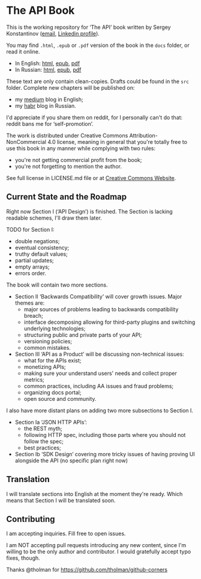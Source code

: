 # The API Book

This is the working repository for ‘The API’ book written by Sergey Konstantinov ([email](mailto:twirl-team@yandex.ru), [Linkedin profile](https://linkedin.com/in/twirl)).

You may find `.html`, `.epub` or `.pdf` version of the book in the `docs` folder, or read it online.
  * In English: [html](https://twirl.github.io/The-API-Book/docs/API.en.html), [epub](https://twirl.github.io/The-API-Book/docs/API.en.epub), [pdf](https://twirl.github.io/The-API-Book/docs/API.en.pdf)
  * In Russian: [html](https://twirl.github.io/The-API-Book/docs/API.ru.html), [epub](https://twirl.github.io/The-API-Book/docs/API.ru.epub), [pdf](https://twirl.github.io/The-API-Book/docs/API.ru.pdf)

These text are only contain clean-copies. Drafts could be found in the `src` folder. Complete new chapters will be published on:
  * my [medium](https://twirl.medium.com/) blog in English;
  * my [habr](https://habr.com/ru/users/forgotten/posts/) blog in Russian.

I'd appreciate if you share them on reddit, for I personally can't do that: reddit bans me for ‘self-promotion’.

The work is distributed under Creative Commons Attribution-NonCommercial 4.0 license, meaning in general that you're totally free to use this book in any manner while complying with two rules:
  * you're not getting commercial profit from the book;
  * you're not forgetting to mention the author.

See full license in LICENSE.md file or at [Creative Commons Website](http://creativecommons.org/licenses/by-nc/4.0/).

## Current State and the Roadmap

Right now Section I (‘API Design’) is finished. The Section is lacking readable schemes, I'll draw them later.

TODO for Section I:
  * double negations;
  * eventual consistency;
  * truthy default values;
  * partial updates;
  * empty arrays;
  * errors order.

The book will contain two more sections.
  * Section II ‘Backwards Compatibility’ will cover growth issues. Major themes are:
    * major sources of problems leading to backwards compatibility breach;
    * interface decomposing allowing for third-party plugins and switching underlying technologies;
    * structuring public and private parts of your API;
    * versioning policies;
    * common mistakes.
  * Section III ‘API as a Product’ will be discussing non-technical issues:
    * what for the APIs exist;
    * monetizing APIs;
    * making sure your understand users' needs and collect proper metrics;
    * common practices, including AA issues and fraud problems;
    * organizing docs portal;
    * open source and community.

I also have more distant plans on adding two more subsections to Section I.
  * Section Ia ‘JSON HTTP APIs’:
    * the REST myth;
    * following HTTP spec, including those parts where you should not follow the spec;
    * best practices;
  * Section Ib ‘SDK Design’ covering more tricky issues of having proving UI alongside the API (no specific plan right now)

## Translation

I will translate sections into English at the moment they're ready. Which means that Section I will be translated soon.

## Contributing

I am accepting inquiries. Fill free to open issues.

I am NOT accepting pull requests introducing any new content, since I'm willing to be the only author and contributor. I would gratefully accept typo fixes, though.

Thanks @tholman for https://github.com/tholman/github-corners
